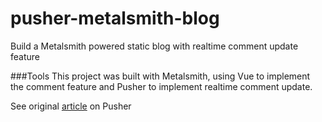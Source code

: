 # pusher-metalsmith-blog
Build a Metalsmith powered static blog with realtime comment update feature

###Tools
This project was built with Metalsmith, using Vue to implement the comment feature and Pusher to implement realtime comment update.

See original [article](#) on Pusher

